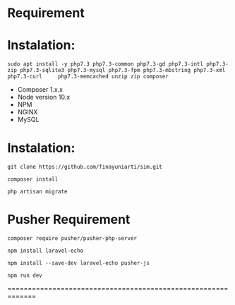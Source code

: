 # Requirement

Instalation:
============================================================

    sudo apt install -y php7.3 php7.3-common php7.3-gd php7.3-intl php7.3-zip php7.3-sqlite3 php7.3-mysql php7.3-fpm php7.3-mbstring php7.3-xml php7.3-curl   	php7.3-memcached unzip zip composer

* Composer 1.x.x
* Node version 10.x
* NPM
* NGINX
* MySQL


Instalation:
============================================================

    git clone https://github.com/finayuniarti/sim.git
	
    composer install 

    php artisan migrate


Pusher Requirement
=============================================================

    composer require pusher/pusher-php-server

    npm install laravel-echo
    
    npm install --save-dev laravel-echo pusher-js

    npm run dev

=============================================================	
